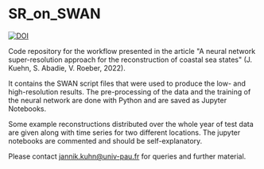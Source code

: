 # SR_on_SWAN
[![DOI](https://zenodo.org/badge/452716476.svg)](https://zenodo.org/badge/latestdoi/452716476)

Code repository for the workflow presented in the article "A neural network super-resolution approach for the reconstruction of coastal sea states"
(J. Kuehn, S. Abadie, V. Roeber, 2022).

It contains the SWAN script files that were used to produce the low- and high-resolution results. The pre-processing of the data and the training
of the neural network are done with Python and are saved as Jupyter Notebooks. 

Some example reconstructions distributed over the whole year of test data are given along with time series for two different locations. The jupyter notebooks are commented and should be self-explanatory. 

Please contact jannik.kuhn@univ-pau.fr for queries and further material. 
